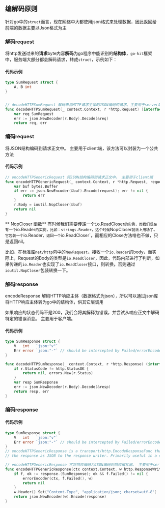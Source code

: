 

## 编解码原则
针对go中的`struct`而言，现在网络中大都使用json格式来处理数据，因此返回给前端的数据主要以Json格式为主
### 解码request
将http发送过来的**请求**byte内容**解码**为go程序中能识别的**结构体**，`go-kit`框架中，服务端大部分都会解码请求，转成`struct`，示例如下：
#### 代码示例
```go
type SumRequest struct {
	A, B int
}


// decodeHTTPSumRequest 解码来自HTTP请求主体的JSON编码的请求。主要用于server端
func decodeHTTPSumRequest(_ context.Context, r *http.Request) (interface{}, error) {
	var req SumRequest
	err := json.NewDecoder(r.Body).Decode(&req)
	return req, err
```
### 编码request
将JSON结构编码到请求正文中。 主要用于client端，该方法可以封装为一个公共方法
#### 代码示例
```go
// encodeHTTPGenericRequest 将JSON结构编码到请求正文中。 主要用于client端
func encodeHTTPGenericRequest(_ context.Context, r *http.Request, request interface{}) error {
	var buf bytes.Buffer
	if err := json.NewEncoder(&buf).Encode(request); err != nil {
		return err
	}
	r.Body = ioutil.NopCloser(&buf)
	return nil
}
```
** NopCloser 函数**
有时候我们需要传递一个`i`o.ReadCloser`的实例，而我们现在有一个`io.Reader`的实例，比如：strings.Reader，这个时候`NopCloser`就派上用场了。它包装一个`io.Reader`，返回一个`io.ReadCloser`，而相应的Close方法啥也不做，只是返回nil。

比如，在标准库`net/http`包中的`NewRequest`，接收一个`io.Reader`的body，而实际上，Request的Body的类型是`io.ReadCloser`，因此，代码内部进行了判断，如果传递的`io.Reader`也实现了`io.ReadCloser`接口，则转换，否则通过`ioutil.NopCloser`包装转换一下。
### 解码response
encodeResponse 解码HTTP响应主体（数据格式为json），所以可以通过json库将HTTP响应主体转为go中的结构体，供其它层调用

如果响应的状态代码不是200，我们会将其解释为错误，并尝试从响应正文中解码特定的错误消息。 主要用于客户端。
#### 代码示例
```go
type SumResponse struct {
	V   int   `json:"v"`
	Err error `json:"-"` // should be intercepted by Failed/errorEncoder
}

func decodeHTTPSumResponse(_ context.Context, r *http.Response) (interface{}, error) {
	if r.StatusCode != http.StatusOK {
		return nil, errors.New(r.Status)
	}
	var resp SumResponse
	err := json.NewDecoder(r.Body).Decode(&resp)
	return resp, err
}
```

### 编码response
#### 代码示例
```go
type SumResponse struct {
	V   int   `json:"v"`
	Err error `json:"-"` // should be intercepted by Failed/errorEncoder
}
// encodeHTTPGenericResponse is a transport/http.EncodeResponseFunc that encodes
// the response as JSON to the response writer. Primarily useful in a server.

// encodeHTTPGenericResponse 它将响应编码为JSON编码到响应编写器。 主要用于server端
func encodeHTTPGenericResponse(ctx context.Context, w http.ResponseWriter, response interface{}) error {
	if f, ok := response.(SumResponse); ok && f.Failed() != nil {
		errorEncoder(ctx, f.Failed(), w)
		return nil
	}
	w.Header().Set("Content-Type", "application/json; charset=utf-8")
	return json.NewEncoder(w).Encode(response)
}
```